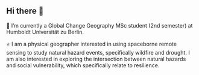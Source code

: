 ## Hi there 👋

🌱 I’m currently a Global Change Geography MSc student (2nd semester) at Humboldt Universität zu Berlin.

⭐ I am a physical geographer interested in using spaceborne remote sensing to study natural hazard events, specifically wildfire and drought. I am also interested in exploring the intersection between natural hazards and social vulnerability, which specifically relate to resilience. 
<!--
**kushnerniva/kushnerniva** is a ✨ _special_ ✨ repository because its `README.md` (this file) appears on your GitHub profile.

Here are some ideas to get you started:

- 🔭 I’m currently working on ...
- 🌱 I’m currently learning ...
- 👯 I’m looking to collaborate on ...
- 🤔 I’m looking for help with ...
- 💬 Ask me about ...
- 📫 How to reach me: ...
- 😄 Pronouns: ...
- ⚡ Fun fact: ...
-->
